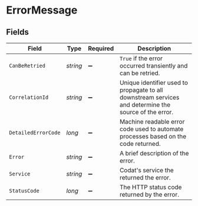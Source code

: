 # ErrorMessage


## Fields

| Field                                                                                                 | Type                                                                                                  | Required                                                                                              | Description                                                                                           |
| ----------------------------------------------------------------------------------------------------- | ----------------------------------------------------------------------------------------------------- | ----------------------------------------------------------------------------------------------------- | ----------------------------------------------------------------------------------------------------- |
| `CanBeRetried`                                                                                        | *string*                                                                                              | :heavy_minus_sign:                                                                                    | `True` if the error occurred transiently and can be retried.                                          |
| `CorrelationId`                                                                                       | *string*                                                                                              | :heavy_minus_sign:                                                                                    | Unique identifier used to propagate to all downstream services and determine the source of the error. |
| `DetailedErrorCode`                                                                                   | *long*                                                                                                | :heavy_minus_sign:                                                                                    | Machine readable error code used to automate processes based on the code returned.                    |
| `Error`                                                                                               | *string*                                                                                              | :heavy_minus_sign:                                                                                    | A brief description of the error.                                                                     |
| `Service`                                                                                             | *string*                                                                                              | :heavy_minus_sign:                                                                                    | Codat's service the returned the error.                                                               |
| `StatusCode`                                                                                          | *long*                                                                                                | :heavy_minus_sign:                                                                                    | The HTTP status code returned by the error.                                                           |